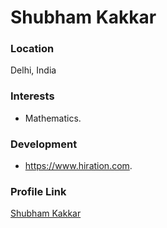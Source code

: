 # Shubham Kakkar

### Location

Delhi, India

### Interests

- Mathematics.

### Development

- https://www.hiration.com.

### Profile Link

[Shubham Kakkar](https://github.com/shubhamkakkar)
